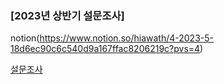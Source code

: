 ### [2023년 상반기 설문조사]

notion(https://www.notion.so/hiawath/4-2023-5-18d6ec90c6c540d9a167ffac8206219c?pvs=4)

[설문조사](https://forms.gle/QKtJJ4boohrcbMqR8)



